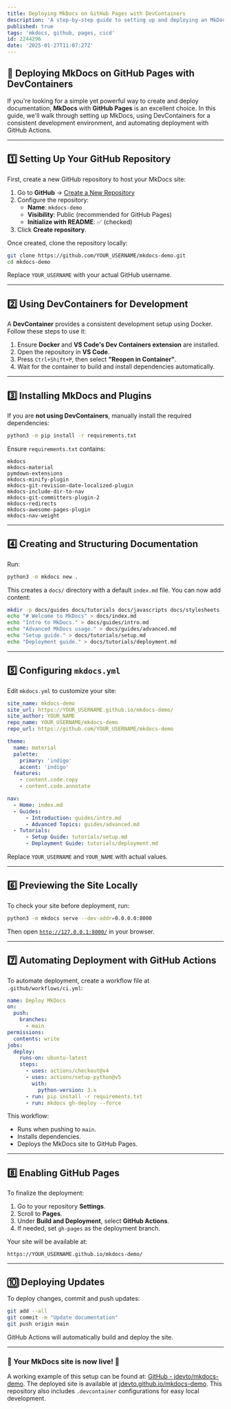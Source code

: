 ```yaml
---
title: Deploying MkDocs on GitHub Pages with DevContainers
description: 'A step-by-step guide to setting up and deploying an MkDocs site using GitHub Pages. Covers setup, configuration, automation, and troubleshooting tips.'
published: true
tags: 'mkdocs, github, pages, cicd'
id: 2244296
date: '2025-01-27T11:07:27Z'
---
```


## 🚀 Deploying MkDocs on GitHub Pages with DevContainers

If you're looking for a simple yet powerful way to create and deploy documentation, **MkDocs** with **GitHub Pages** is an excellent choice. In this guide, we'll walk through setting up MkDocs, using DevContainers for a consistent development environment, and automating deployment with GitHub Actions.

---

## 1️⃣ Setting Up Your GitHub Repository

First, create a new GitHub repository to host your MkDocs site:

1. Go to **GitHub** → [Create a New Repository](https://github.com/new)
2. Configure the repository:
   - **Name**: `mkdocs-demo`
   - **Visibility**: Public (recommended for GitHub Pages)
   - **Initialize with README**: ✅ (checked)
3. Click **Create repository**.

Once created, clone the repository locally:

```bash
git clone https://github.com/YOUR_USERNAME/mkdocs-demo.git
cd mkdocs-demo
```

Replace `YOUR_USERNAME` with your actual GitHub username.

---

## 2️⃣ Using DevContainers for Development

A **DevContainer** provides a consistent development setup using Docker. Follow these steps to use it:

1. Ensure **Docker** and **VS Code's Dev Containers extension** are installed.
2. Open the repository in **VS Code**.
3. Press `Ctrl+Shift+P`, then select **"Reopen in Container"**.
4. Wait for the container to build and install dependencies automatically.

---

## 3️⃣ Installing MkDocs and Plugins

If you are **not using DevContainers**, manually install the required dependencies:

```bash
python3 -m pip install -r requirements.txt
```

Ensure `requirements.txt` contains:

```plaintext
mkdocs
mkdocs-material
pymdown-extensions
mkdocs-minify-plugin
mkdocs-git-revision-date-localized-plugin
mkdocs-include-dir-to-nav
mkdocs-git-committers-plugin-2
mkdocs-redirects
mkdocs-awesome-pages-plugin
mkdocs-nav-weight
```

---

## 4️⃣ Creating and Structuring Documentation

Run:

```bash
python3 -m mkdocs new .
```

This creates a `docs/` directory with a default `index.md` file. You can now add content:

```bash
mkdir -p docs/guides docs/tutorials docs/javascripts docs/stylesheets
echo "# Welcome to MkDocs" > docs/index.md
echo "Intro to MkDocs." > docs/guides/intro.md
echo "Advanced MkDocs usage." > docs/guides/advanced.md
echo "Setup guide." > docs/tutorials/setup.md
echo "Deployment guide." > docs/tutorials/deployment.md
```

---

## 5️⃣ Configuring `mkdocs.yml`

Edit `mkdocs.yml` to customize your site:

```yaml
site_name: mkdocs-demo
site_url: https://YOUR_USERNAME.github.io/mkdocs-demo/
site_author: YOUR_NAME
repo_name: YOUR_USERNAME/mkdocs-demo
repo_url: https://github.com/YOUR_USERNAME/mkdocs-demo

theme:
  name: material
  palette:
    primary: 'indigo'
    accent: 'indigo'
  features:
    - content.code.copy
    - content.code.annotate

nav:
  - Home: index.md
  - Guides:
      - Introduction: guides/intro.md
      - Advanced Topics: guides/advanced.md
  - Tutorials:
      - Setup Guide: tutorials/setup.md
      - Deployment Guide: tutorials/deployment.md
```

Replace `YOUR_USERNAME` and `YOUR_NAME` with actual values.

---

## 6️⃣ Previewing the Site Locally

To check your site before deployment, run:

```bash
python3 -m mkdocs serve --dev-addr=0.0.0.0:8000
```

Then open [`http://127.0.0.1:8000/`](http://127.0.0.1:8000/) in your browser.

---

## 7️⃣ Automating Deployment with GitHub Actions

To automate deployment, create a workflow file at `.github/workflows/ci.yml`:

```yaml
name: Deploy MkDocs
on:
  push:
    branches:
      - main
permissions:
  contents: write
jobs:
  deploy:
    runs-on: ubuntu-latest
    steps:
      - uses: actions/checkout@v4
      - uses: actions/setup-python@v5
        with:
          python-version: 3.x
      - run: pip install -r requirements.txt
      - run: mkdocs gh-deploy --force
```

This workflow:

- Runs when pushing to `main`.
- Installs dependencies.
- Deploys the MkDocs site to GitHub Pages.

---

## 8️⃣ Enabling GitHub Pages

To finalize the deployment:

1. Go to your repository **Settings**.
2. Scroll to **Pages**.
3. Under **Build and Deployment**, select **GitHub Actions**.
4. If needed, set `gh-pages` as the deployment branch.

Your site will be available at:

```plaintext
https://YOUR_USERNAME.github.io/mkdocs-demo/
```

---

## 🔟 Deploying Updates

To deploy changes, commit and push updates:

```bash
git add --all
git commit -m "Update documentation"
git push origin main
```

GitHub Actions will automatically build and deploy the site.

---

### 🎉 Your MkDocs site is now live! 🚀

A working example of this setup can be found at: [GitHub - jdevto/mkdocs-demo](https://github.com/jdevto/mkdocs-demo). The deployed site is available at [jdevto.github.io/mkdocs-demo](https://jdevto.github.io/mkdocs-demo/). This repository also includes `.devcontainer` configurations for easy local development.
